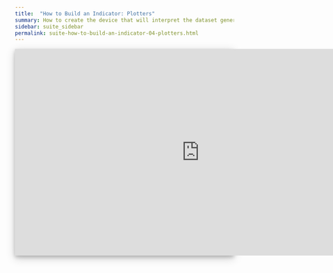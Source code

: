 ```yaml
---
title:  "How to Build an Indicator: Plotters"
summary: How to create the device that will interpret the dataset generated by the indicator and render a graphical representation over the charts.
sidebar: suite_sidebar
permalink: suite-how-to-build-an-indicator-04-plotters.html
---
```


<div style="background-color: white; box-shadow: 0 4px 8px 0 rgba(0, 0, 0, 0.2), 0 6px 20px 0 rgba(0, 0, 0, 0.19); margin-bottom: 35px; max-width: 850px; max-height: 476px;">
<iframe width="848" height="476" src="https://www.youtube.com/embed/UBtUtUfZPk4?rel=0" frameborder="0" allow="accelerometer; autoplay; encrypted-media; gyroscope; picture-in-picture" allowfullscreen></iframe>
</div>